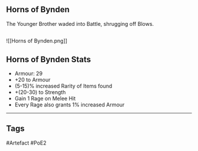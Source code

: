 ## Horns of Bynden
The Younger Brother waded into Battle, shrugging off Blows.
##
![[Horns of Bynden.png]]
## Horns of Bynden Stats
- Armour: 29
- +20 to Armour
- (5-15)% increased Rarity of Items found
- +(20-30) to Strength
- Gain 1 Rage on Melee Hit
- Every Rage also grants 1% increased Armour


---
## Tags
#Artefact
#PoE2